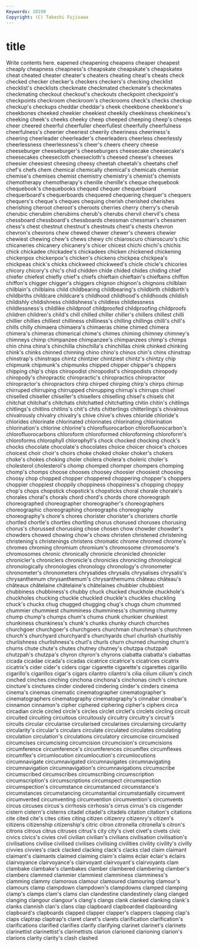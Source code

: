 ```yaml
---
Keywords: 10190 
Copyright: (C) Takeshi Fujisawa
---
```


# title

Write contents here.
eapened cheapening cheapens cheaper cheapest cheaply cheapness
cheapness's cheapskate cheapskate's cheapskates cheat cheated cheater cheater's cheaters cheating
cheat's cheats check checked checker checker's checkers checkers's checking checklist
checklist's checklists checkmate checkmated checkmate's checkmates checkmating checkout checkout's checkouts
checkpoint checkpoint's checkpoints checkroom checkroom's checkrooms check's checks checkup checkup's
checkups cheddar cheddar's cheek cheekbone cheekbone's cheekbones cheeked cheekier cheekiest
cheekily cheekiness cheekiness's cheeking cheek's cheeks cheeky cheep cheeped cheeping
cheep's cheeps cheer cheered cheerful cheerfuller cheerfullest cheerfully cheerfulness cheerfulness's
cheerier cheeriest cheerily cheeriness cheeriness's cheering cheerleader cheerleader's cheerleaders cheerless
cheerlessly cheerlessness cheerlessness's cheer's cheers cheery cheese cheeseburger cheeseburger's cheeseburgers
cheesecake cheesecake's cheesecakes cheesecloth cheesecloth's cheesed cheese's cheeses cheesier cheesiest
cheesing cheesy cheetah cheetah's cheetahs chef chef's chefs chem chemical
chemically chemical's chemicals chemise chemise's chemises chemist chemistry chemistry's chemist's
chemists chemotherapy chemotherapy's chenille chenille's cheque chequebook chequebook's chequebooks chequed
chequer chequerboard chequerboard's chequerboards chequered chequering chequer's chequers chequers's cheque's
cheques chequing cherish cherished cherishes cherishing cheroot cheroot's cheroots cherries
cherry cherry's cherub cherubic cherubim cherubims cherub's cherubs chervil chervil's
chess chessboard chessboard's chessboards chessman chessman's chessmen chess's chest chestnut
chestnut's chestnuts chest's chests chevron chevron's chevrons chew chewed chewer
chewer's chewers chewier chewiest chewing chew's chews chewy chi chiaroscuro
chiaroscuro's chic chicaneries chicanery chicanery's chicer chicest chichi chichi's chichis
chick chickadee chickadee's chickadees chicken chickened chickening chickenpox chickenpox's chicken's
chickens chickpea chickpea's chickpeas chick's chicks chickweed chickweed's chicle chicle's
chicories chicory chicory's chic's chid chidden chide chided chides chiding
chief chiefer chiefest chiefly chief's chiefs chieftain chieftain's chieftains chiffon
chiffon's chigger chigger's chiggers chignon chignon's chignons chilblain chilblain's chilblains
child childbearing childbearing's childbirth childbirth's childbirths childcare childcare's childhood childhood's
childhoods childish childishly childishness childishness's childless childlessness childlessness's childlike childproof
childproofed childproofing childproofs children children's child's chill chilled chiller chiller's
chillers chillest chilli chillier chillies chilliest chilliness chilliness's chilling chillings
chilli's chill's chills chilly chimaera chimaera's chimaeras chime chimed chimera
chimera's chimeras chimerical chime's chimes chiming chimney chimney's chimneys chimp
chimpanzee chimpanzee's chimpanzees chimp's chimps chin china china's chinchilla chinchilla's
chinchillas chink chinked chinking chink's chinks chinned chinning chino chino's
chinos chin's chins chinstrap chinstrap's chinstraps chintz chintzier chintziest chintz's
chintzy chip chipmunk chipmunk's chipmunks chipped chipper chipper's chippers chipping
chip's chips chiropodist chiropodist's chiropodists chiropody chiropody's chiropractic chiropractic's chiropractics
chiropractor chiropractor's chiropractors chirp chirped chirping chirp's chirps chirrup chirruped
chirruping chirrupped chirrupping chirrup's chirrups chisel chiselled chiseller chiseller's chisellers
chiselling chisel's chisels chit chitchat chitchat's chitchats chitchatted chitchatting chitin
chitin's chitlings chitlings's chitlins chitlins's chit's chits chitterlings chitterlings's chivalrous
chivalrously chivalry chivalry's chive chive's chives chloride chloride's chlorides chlorinate
chlorinated chlorinates chlorinating chlorination chlorination's chlorine chlorine's chlorofluorocarbon chlorofluorocarbon's chlorofluorocarbons
chloroform chloroformed chloroforming chloroform's chloroforms chlorophyll chlorophyll's chock chocked chocking
chock's chocks chocolate chocolate's chocolates choice choicer choice's choices choicest
choir choir's choirs choke choked choker choker's chokers choke's chokes
choking choler cholera cholera's choleric choler's cholesterol cholesterol's chomp chomped
chomper chompers chomping chomp's chomps choose chooses choosey choosier choosiest
choosing choosy chop chopped chopper choppered choppering chopper's choppers choppier
choppiest choppily choppiness choppiness's chopping choppy chop's chops chopstick chopstick's
chopsticks choral chorale chorale's chorales choral's chorals chord chord's chords
chore choreograph choreographed choreographer choreographer's choreographers choreographic choreographing choreographs choreography
choreography's chore's chores chorister chorister's choristers chortle chortled chortle's chortles
chortling chorus chorused choruses chorusing chorus's chorussed chorussing chose chosen
chow chowder chowder's chowders chowed chowing chow's chows christen christened
christening christening's christenings christens chromatic chrome chromed chrome's chromes chroming
chromium chromium's chromosome chromosome's chromosomes chronic chronically chronicle chronicled chronicler
chronicler's chroniclers chronicle's chronicles chronicling chronological chronologically chronologies chronology chronology's
chronometer chronometer's chronometers chrysalides chrysalis chrysalises chrysalis's chrysanthemum chrysanthemum's chrysanthemums
château château's châteaux châtelaine châtelaine's châtelaines chubbier chubbiest chubbiness chubbiness's
chubby chuck chucked chuckhole chuckhole's chuckholes chucking chuckle chuckled chuckle's
chuckles chuckling chuck's chucks chug chugged chugging chug's chugs chum
chummed chummier chummiest chumminess chumminess's chumming chummy chump chump's chumps
chum's chums chunk chunkier chunkiest chunkiness chunkiness's chunk's chunks chunky
church churches churchgoer churchgoer's churchgoers churchman churchman's churchmen church's churchyard
churchyard's churchyards churl churlish churlishly churlishness churlishness's churl's churls churn
churned churning churn's churns chute chute's chutes chutney chutney's chutzpa
chutzpah chutzpah's chutzpa's chyron chyron's chyrons ciabatta ciabatta's ciabattas cicada
cicadae cicada's cicadas cicatrice cicatrice's cicatrices cicatrix cicatrix's cider cider's
ciders cigar cigarette cigarette's cigarettes cigarillo cigarillo's cigarillos cigar's cigars
cilantro cilantro's cilia cilium cilium's cinch cinched cinches cinching cinchona
cinchona's cinchonas cinch's cincture cincture's cinctures cinder cindered cindering cinder's
cinders cinema cinema's cinemas cinematic cinematographer cinematographer's cinematographers cinematography cinematography's
cinnabar cinnabar's cinnamon cinnamon's cipher ciphered ciphering cipher's ciphers circa
circadian circle circled circle's circles circlet circlet's circlets circling circuit
circuited circuiting circuitous circuitously circuitry circuitry's circuit's circuits circular circularise
circularised circularises circularising circularity circularity's circular's circulars circulate circulated circulates
circulating circulation circulation's circulations circulatory circumcise circumcised circumcises circumcising circumcision
circumcision's circumcisions circumference circumference's circumferences circumflex circumflexes circumflex's circumlocution circumlocution's
circumlocutions circumnavigate circumnavigated circumnavigates circumnavigating circumnavigation circumnavigation's circumnavigations circumscribe circumscribed
circumscribes circumscribing circumscription circumscription's circumscriptions circumspect circumspection circumspection's circumstance circumstanced
circumstance's circumstances circumstancing circumstantial circumstantially circumvent circumvented circumventing circumvention circumvention's
circumvents circus circuses circus's cirrhosis cirrhosis's cirrus cirrus's cis cisgender
cistern cistern's cisterns citadel citadel's citadels citation citation's citations cite
cited cite's cites cities citing citizen citizenry citizenry's citizen's citizens
citizenship citizenship's citric citron citronella citronella's citron's citrons citrous citrus
citruses citrus's city city's civet civet's civets civic civics civics's
civies civil civilian civilian's civilians civilisation civilisation's civilisations civilise civilised
civilises civilising civilities civility civility's civilly civvies civvies's clack clacked
clacking clack's clacks clad claim claimant claimant's claimants claimed claiming
claim's claims éclair éclair's éclairs clairvoyance clairvoyance's clairvoyant clairvoyant's clairvoyants
clam clambake clambake's clambakes clamber clambered clambering clamber's clambers clammed
clammier clammiest clamminess clamminess's clamming clammy clamorous clamour clamoured clamouring
clamour's clamours clamp clampdown clampdown's clampdowns clamped clamping clamp's clamps
clam's clams clan clandestine clandestinely clang clanged clanging clangour clangour's
clang's clangs clank clanked clanking clank's clanks clannish clan's clans
clap clapboard clapboarded clapboarding clapboard's clapboards clapped clapper clapper's clappers
clapping clap's claps claptrap claptrap's claret claret's clarets clarification clarification's
clarifications clarified clarifies clarify clarifying clarinet clarinet's clarinets clarinettist clarinettist's
clarinettists clarion clarioned clarioning clarion's clarions clarity clarity's clash clashed

